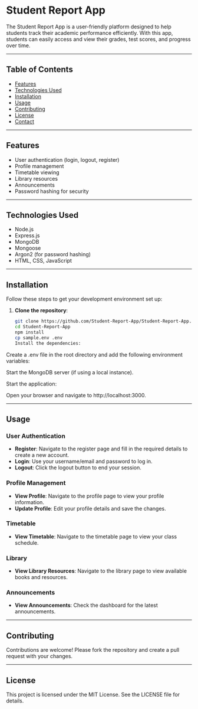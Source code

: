 # Student Report App

The Student Report App is a user-friendly platform designed to help students track their academic performance efficiently. With this app, students can easily access and view their grades, test scores, and progress over time.

---

## Table of Contents

- [Features](#features)
- [Technologies Used](#technologies-used)
- [Installation](#installation)
- [Usage](#usage)
- [Contributing](#contributing)
- [License](#license)
- [Contact](#contact)

---

## Features

- User authentication (login, logout, register)
- Profile management
- Timetable viewing
- Library resources
- Announcements
- Password hashing for security

---

## Technologies Used

- Node.js
- Express.js
- MongoDB
- Mongoose
- Argon2 (for password hashing)
- HTML, CSS, JavaScript

---

## Installation

Follow these steps to get your development environment set up:

1. **Clone the repository**:
   ```bash
   git clone https://github.com/Student-Report-App/Student-Report-App.git
   cd Student-Report-App
   npm install 
   cp sample.env .env
   Install the dependencies:

Create a .env file in the root directory and add the following environment variables:

Start the MongoDB server (if using a local instance).

Start the application:

Open your browser and navigate to http://localhost:3000.

---

## Usage

### User Authentication
- **Register**: Navigate to the register page and fill in the required details to create a new account.
- **Login**: Use your username/email and password to log in.
- **Logout**: Click the logout button to end your session.

### Profile Management
- **View Profile**: Navigate to the profile page to view your profile information.
- **Update Profile**: Edit your profile details and save the changes.

### Timetable
- **View Timetable**: Navigate to the timetable page to view your class schedule.

### Library
- **View Library Resources**: Navigate to the library page to view available books and resources.

### Announcements
- **View Announcements**: Check the dashboard for the latest announcements.

---

## Contributing
Contributions are welcome! Please fork the repository and create a pull request with your changes.

---

## License
This project is licensed under the MIT License. See the LICENSE file for details.

